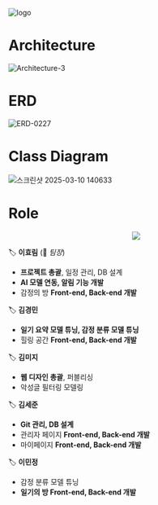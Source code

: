 ![logo](https://github.com/user-attachments/assets/50dbb390-fd92-4986-ac8b-d5dbfc54f11e)


<h1>Architecture</h1>

![Architecture-3](https://github.com/user-attachments/assets/7bfb64a8-0da8-49b7-b7ff-b74bfdd152e2)


<h1>ERD</h1>

![ERD-0227](https://github.com/user-attachments/assets/39f96cb1-c564-4eed-bfe8-d583659d8a4b)


<h1>Class Diagram</h1>

![스크린샷 2025-03-10 140633](https://github.com/user-attachments/assets/88b90b8d-256c-4a68-a68d-78ea95638647)

<h1>Role</h1>

<p align="center">
<img src="https://github.com/user-attachments/assets/1ae630a5-7172-40f4-b73d-2942298e2e0c">
</p>

🏷 **이효림** (📌 _팀장_)  
- **프로젝트 총괄**, 일정 관리, DB 설계  
- **AI 모델 연동, 알림 기능 개발**  
- 감정의 방 **Front-end, Back-end 개발**  

🏷 **김경민**  
- **일기 요약 모델 튜닝, 감정 분류 모델 튜닝**  
- 힐링 공간 **Front-end, Back-end 개발**  

🏷 **김미지**  
- **웹 디자인 총괄**, 퍼블리싱  
- 악성글 필터링 모델링  

🏷 **김세준**  
- **Git 관리, DB 설계**  
- 관리자 페이지 **Front-end, Back-end 개발**  
- 마이페이지 **Front-end, Back-end 개발**  

🏷 **이민정**  
- 감정 분류 모델 튜닝  
- **일기의 방 Front-end, Back-end 개발**  
